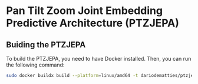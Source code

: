 # Pan Tilt Zoom Joint Embedding Predictive Architecture (PTZJEPA)

## Buiding the PTZJEPA

To build the PTZJEPA, you need to have Docker installed. Then, you can run the following command:

```bash
sudo docker buildx build --platform=linux/amd64 -t dariodematties/ptzjepa -f Dockerfile --push .
```

